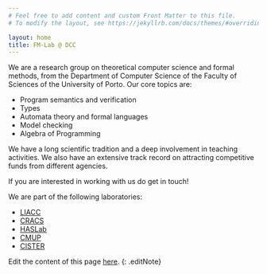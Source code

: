 ```yaml
---
# Feel free to add content and custom Front Matter to this file.
# To modify the layout, see https://jekyllrb.com/docs/themes/#overriding-theme-defaults

layout: home
title: FM-Lab @ DCC
---
```



<!--   <h1 class="intro-title--">
    About
  </h1>
 -->

We are a research group on theoretical computer science and formal methods, from the Department of Computer Science of the Faculty of Sciences of the University of Porto. Our core topics are:

   - Program semantics and verification
   - Types
   - Automata theory and formal languages
   - Model checking
   - Algebra of Programming

We have a long scientific tradition and a deep involvement in teaching activities. We also have an
extensive track record on attracting competitive funds from different
agencies. 

If you are interested in working with us do get in touch! 
<!-- The summing
picture of all our research is given by the diagram below - 
which every computer scientist knows.
 -->
We are part of the following laboratories:

 - [LIACC](https://liacc.fe.up.pt)
 - [CRACS](https://www.inesctec.pt/en/centres/cracs)
 - [HASLab](https://www.inesctec.pt/en/centres/haslab)
 - [CMUP](https://www.cmup.pt)
 - [CISTER](https://cister-labs.pt)


Edit the content of this page [here](https://github.com/FM-DCC/fm-dcc.github.io/blob/main/index.md).
{: .editNote}
